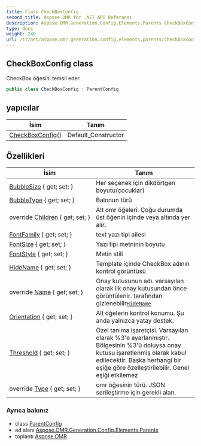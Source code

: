 ```yaml
---
title: Class CheckBoxConfig
second_title: Aspose.OMR for .NET API Referansı
description: Aspose.OMR.Generation.Config.Elements.Parents.CheckBoxConfig sınıf. CheckBox öğesini temsil eder.
type: docs
weight: 240
url: /tr/net/aspose.omr.generation.config.elements.parents/checkboxconfig/
---
```

## CheckBoxConfig class

CheckBox öğesini temsil eder.

```csharp
public class CheckBoxConfig : ParentConfig
```

## yapıcılar

| İsim | Tanım |
| --- | --- |
| [CheckBoxConfig](checkboxconfig/)() | Default_Constructor |

## Özellikleri

| İsim | Tanım |
| --- | --- |
| [BubbleSize](../../aspose.omr.generation.config.elements.parents/checkboxconfig/bubblesize/) { get; set; } | Her seçenek için dikdörtgen boyutu(çocuklar) |
| [BubbleType](../../aspose.omr.generation.config.elements.parents/checkboxconfig/bubbletype/) { get; set; } | Balonun türü |
| override [Children](../../aspose.omr.generation.config.elements.parents/checkboxconfig/children/) { get; set; } | Alt omr öğeleri. Çoğu durumda üst öğenin içinde veya altında yer alır. |
| [FontFamily](../../aspose.omr.generation.config.elements.parents/checkboxconfig/fontfamily/) { get; set; } | text yazı tipi ailesi |
| [FontSize](../../aspose.omr.generation.config.elements.parents/checkboxconfig/fontsize/) { get; set; } | Yazı tipi metninin boyutu |
| [FontStyle](../../aspose.omr.generation.config.elements.parents/checkboxconfig/fontstyle/) { get; set; } | Metin stili |
| [HideName](../../aspose.omr.generation.config.elements.parents/checkboxconfig/hidename/) { get; set; } | Template içinde CheckBox adının kontrol görüntüsü |
| override [Name](../../aspose.omr.generation.config.elements.parents/checkboxconfig/name/) { get; set; } | Onay kutusunun adı. varsayılan olarak ilk onay kutusundan önce görüntülenir. tarafından gizlenebilir[`HideName`](./hidename/) |
| [Orientation](../../aspose.omr.generation.config.elements.parents/checkboxconfig/orientation/) { get; set; } | Alt öğelerin kontrol konumu. Şu anda yalnızca yatay destek. |
| [Threshold](../../aspose.omr.generation.config.elements.parents/checkboxconfig/threshold/) { get; set; } | Özel tanıma işaretçisi. Varsayılan olarak %3'e ayarlanmıştır. Bölgesinin %3'ü doluysa onay kutusu işaretlenmiş olarak kabul edilecektir. Başka herhangi bir eşiğe göre özelleştirilebilir. Genel eşiği etkilemez |
| override [Type](../../aspose.omr.generation.config.elements.parents/checkboxconfig/type/) { get; set; } | omr öğesinin türü. JSON serileştirme için gerekli alan. |

### Ayrıca bakınız

* class [ParentConfig](../../aspose.omr.generation.config/parentconfig/)
* ad alanı [Aspose.OMR.Generation.Config.Elements.Parents](../../aspose.omr.generation.config.elements.parents/)
* toplantı [Aspose.OMR](../../)


